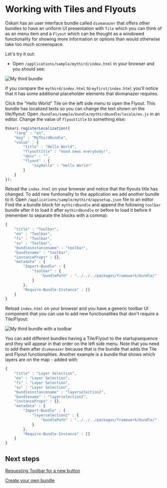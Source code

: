 # Working with Tiles and Flyouts

Oskari has an user interface bundle called `divmanazer` that offers other bundles to have an uniform UI presentation with `Tile` which you can think of as an menu item and a `Flyout` which can be thought as a windowed functionality for showing more information or options than would otherwise take too much screenspace.

Let's try it out:

* Open `/applications/sample/mythird/index.html` in your browser and you should see:

![My third bundle](images/quick-start/mythird.png)

If you compare the `mythird/index.html` to `myfirst/index.html` you'll notice that it has some additional placeholder elements that divmanazer requires.

Click the "Hello World" Tile on the left side menu to open the Flyout.
This bundle has localized texts so you can change the text shown on the tile/flyout:
Open `/bundles/sample/bundle/mythirdbundle/locale/en.js` in an editor.
Change the value of `flyouttitle` to something else:

```javascript
Oskari.registerLocalization({
    "lang" : "en",
    "key" : "MyThirdBundle",
    "value" : {
        "title" : "Hello World",
        "flyouttitle" : "Good news everybody!",
        "desc" : "",
        "flyout" : {
            "sayHello" : "Hello World!"
        }
    }
});
```

Reload the `index.html` on your browser and notice that the flyouts title has changed.
To add new funtionality to the application we add another bundle to it:
Open `/applications/sample/mythird/appsetup.json` file to an editor
Find the a bundle block for `mythirdbundle` and append the following `toolbar` bundle after it to load it after `mythirdbundle` or before to load it before it (remember to separate the blocks with a comma):

```javascript
{ 
    "title" : "Toolbar",
    "en" : "Toolbar",
    "fi" : "Toolbar",
    "sv" : "Toolbar",
    "bundleinstancename" : "toolbar",
    "bundlename" : "toolbar",
    "instanceProps" : {},
    "metadata" : { 
        "Import-Bundle" : { 
            "toolbar" : {
                "bundlePath" : "../../../packages/framework/bundle/"
            } 
        },
        "Require-Bundle-Instance" : []
    }
}
```

Reload `index.html` on your browser and you have a generic toolbar UI component that you can use to add new functionalities that don't require a Tile/Flyout:

![My third bundle with a toolbar](images/quick-start/mythird_with_toolbar.png)

You can add different bundles having a Tile/Flyout to the startupsequence and they will appear in that order on the left side menu. Note that you need to add them after `divmanazer` because that is the bundle that adds the Tile and Flyout functionalities. Another example is a bundle that shows which layers are on the map - added with:

```javascript
{ 
    "title" : "Layer Selection",
    "en" : "Layer Selection",
    "fi" : "Layer Selection",
    "sv" : "Layer Selection",
    "bundleinstancename" : "layerselection2",
    "bundlename" : "layerselection2",
    "instanceProps" : {},
    "metadata" : { 
        "Import-Bundle" : { 
            "layerselection2" : {
                "bundlePath" : "../../../packages/framework/bundle/"
            }
        },
        "Require-Bundle-Instance" : []
    }
}
```

## Next steps

[Requesting Toolbar for a new button](guides/quick-start/using-toolbar)

[Create your own bundle](guides/quick-start/create-your-own-bundle)